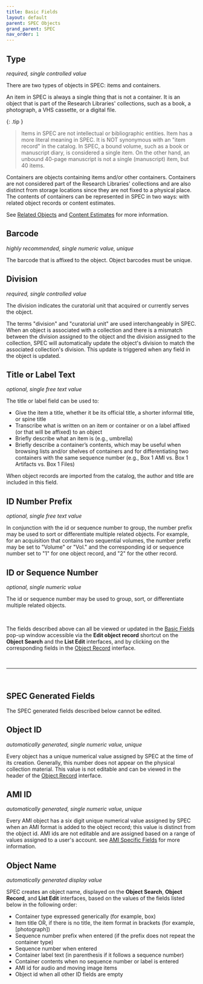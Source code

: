 ```yaml
---
title: Basic Fields
layout: default
parent: SPEC Objects
grand_parent: SPEC
nav_order: 1
---
```


## Type
*required, single controlled value*

There are two types of objects in SPEC: items and containers. 

An item in SPEC is always a single thing that is not a container. It is an object that is part of the Research Libraries' collections, such as a book, a photograph, a VHS cassette, or a digital file. 

{: .tip }
> Items in SPEC are not intellectual or bibliographic entities. Item has a more literal meaning in SPEC. It is NOT synonymous with an "item record" in the catalog. In SPEC, a bound volume, such as a book or manuscript diary, is considered a single item. On the other hand, an unbound 40-page manuscript is not a single (manuscript) item, but 40 items.

Containers are objects containing items and/or other containers. Containers are not considered part of the Research Libraries' collections and are also distinct from storage locations since they are not fixed to a physical place. The contents of containers can be represented in SPEC in two ways: with related object records or content estimates.

See [Related Objects](https://nypl.github.io/pres-docs/spec/specObjectsRelationships.html) and [Content Estimates](https://nypl.github.io/pres-docs/spec/specObjectsContentEstimates.html) for more information.


## Barcode
*highly recommended, single numeric value, unique*

The barcode that is affixed to the object. Object barcodes must be unique. 


## Division
*required, single controlled value*

The division indicates the curatorial unit that acquired or currently serves the object. 

The terms "division" and "curatorial unit" are used interchangeably in SPEC. When an object is associated with a collection and there is a mismatch between the division assigned to the object and the division assigned to the collection, SPEC will automatically update the object's division to match the associated collection's division. This update is triggered when any field in the object is updated.


## Title or Label Text
*optional, single free text value*

The title or label field can be used to:

- Give the item a title, whether it be its official title, a shorter informal title, or spine title
- Transcribe what is written on an item or container or on a label affixed (or that will be affixed) to an object
- Briefly describe what an item is (e.g., umbrella)
- Briefly describe a container’s contents, which may be useful when browsing lists and/or shelves of containers and for differentiating two containers with the same sequence number (e.g., Box 1 AMI vs. Box 1 Artifacts vs. Box 1 Files)

When object records are imported from the catalog, the author and title are included in this field.


## ID Number Prefix
*optional, single free text value*

In conjunction with the id or sequence number to group, the number prefix may be used to sort or differentiate multiple related objects. For example, for an acquisition that contains two sequential volumes, the number prefix may be set to "Volume" or "Vol." and the corresponding id or sequence number set to "1" for one object record, and "2" for the other record.


## ID or Sequence Number
*optional, single numeric value*

The id or sequence number may be used to group, sort, or differentiate multiple related objects.

&nbsp; 
&nbsp; 

The fields described above can all be viewed or updated in the [Basic Fields](https://nypl.github.io/pres-docs/spec/specObjects.html#populating-and-editing-object-records) pop-up window accessible via the **Edit object record** shortcut on the **Object Search** and the **List Edit** interfaces, and by clicking on the corresponding fields in the [Object Record](https://nypl.github.io/pres-docs/spec/specObjectsObjectRecord.html) interface.

&nbsp;

---
 
&nbsp; 


## SPEC Generated Fields  
The SPEC generated fields described below cannot be edited.

## Object ID
*automatically generated, single numeric value, unique* 

Every object has a unique numerical value assigned by SPEC at the time of its creation. Generally, this number does not appear on the physical collection material. This value is not editable and can be viewed in the header of the [Object Record](https://nypl.github.io/pres-docs/spec/specObjectsObjectRecord.html) interface.


## AMI ID
*automatically generated, single numeric value, unique* 

Every AMI object has a six digit unique numerical value assigned by SPEC when an AMI format is added to the object record; this value is distinct from the object id. AMI ids are not editable and are assigned based on a range of values assigned to a user's account. see [AMI Specific Fields](https://nypl.github.io/pres-docs/spec/specObjectsAMI.html) for more information.


## Object Name
*automatically generated display value*

SPEC creates an object name, displayed on the **Object Search**, **Object Record**, and **List Edit** interfaces, based on the values of the fields listed below in the following order:

- Container type expressed generically (for example, box)
- Item title OR, if there is no title, the item format in brackets (for example, [photograph])
- Sequence number prefix when entered (if the prefix does not repeat the container type)
- Sequence number when entered
- Container label text (in parenthesis if it follows a sequence number)
- Container contents when no sequence number or label is entered
- AMI id for audio and moving image items
- Object id when all other ID fields are empty